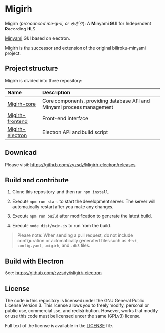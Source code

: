 # Migirh

Migirh (*pronounced me-gi-li, or みぎり*): A **Mi**nyami **G**UI for **I**ndependent **R**ecording **H**LS.

[Minyami](https://github.com/Last-Order/Minyami) GUI based on electron.

Migirh is the successor and extension of the original biliroku-minyami project.

## Project structure

Migirh is divided into three repository:

|Name|Description
|:---|:---
|[Migirh-core](https://github.com/zyzsdy/Migirh-core)|Core components, providing database API and Minyami process management
|[Migirh-frontend](https://github.com/zyzsdy/Migirh-frontend)|Front-end interface
|[Migirh-electron](https://github.com/zyzsdy/Migirh-electron)|Electron API and build script

## Download

Please visit: https://github.com/zyzsdy/Migirh-electron/releases

## Build and contribute

1. Clone this repository, and then run `npm install`.

2. Execute `npm run start` to start the development server. The server will automatically restart after you make any changes.

3. Execute `npm run build` after modification to generate the latest build.

4. Execute `node dist/main.js` to run from the build.

> Please note: When sending a pull request, do not include configuration or automatically generated files such as `dist`, `config.yaml`, `.migirh`, and `.db3` files.

## Build with Electron

See: https://github.com/zyzsdy/Migirh-electron

## License

The code in this repository is licensed under the GNU General Public License Version 3. This license allows you to freely modify, personal or public use, commercial use, and redistribution. However, works that modify or use this code must be licensed under the same (GPLv3) license.

Full text of the license is available in the [LICENSE](LICENSE) file.

